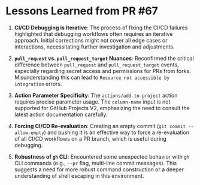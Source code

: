 # Lessons Learned from PR #67

1.  **CI/CD Debugging is Iterative**: The process of fixing the CI/CD failures highlighted that debugging workflows often requires an iterative approach. Initial corrections might not cover all edge cases or interactions, necessitating further investigation and adjustments.

2.  **`pull_request` vs. `pull_request_target` Nuances**: Reconfirmed the critical difference between `pull_request` and `pull_request_target` events, especially regarding secret access and permissions for PRs from forks. Misunderstanding this can lead to `Resource not accessible by integration` errors.

3.  **Action Parameter Specificity**: The `actions/add-to-project` action requires precise parameter usage. The `column-name` input is not supported for GitHub Projects V2, emphasizing the need to consult the latest action documentation carefully.

4.  **Forcing CI/CD Re-evaluation**: Creating an empty commit (`git commit --allow-empty`) and pushing it is an effective way to force a re-evaluation of all CI/CD workflows on a PR branch, which is useful during debugging.

5.  **Robustness of `gh` CLI**: Encountered some unexpected behavior with `gh` CLI commands (e.g., `--pr` flag, multi-line commit messages). This suggests a need for more robust command construction or a deeper understanding of shell escaping in this environment.
